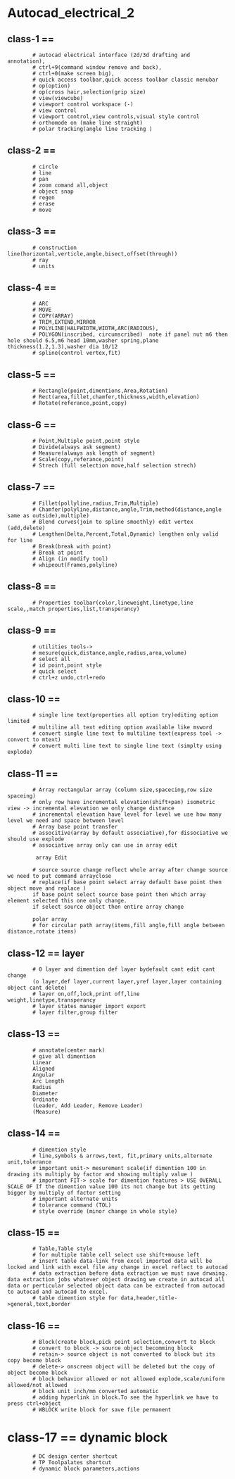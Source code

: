 # Autocad_electrical_2
## class-1 == 
            # autocad electrical interface (2d/3d drafting and annotation),
            # ctrl+9(command window remove and back),
            # ctrl+0(make screen big),
            # quick access toolbar,quick access toolbar classic menubar
            # op(option)
            # op(cross hair,selection(grip size)
            # view(viewcube)
            # viewport control workspace (-) 
            # view control
            # viewport control,view controls,visual style control
            # orthomode on (make line straight)
            # polar tracking(angle line tracking )

## class-2 ==
            # circle
            # line
            # pan
            # zoom comand all,object
            # object snap
            # regen
            # erase
            # move
## class-3 == 
            # construction line(horizontal,verticle,angle,bisect,offset(through))
            # ray
            # units
## class-4 == 
            # ARC
            # MOVE 
            # COPY(ARRAY)
            # TRIM,EXTEND,MIRROR
            # POLYLINE(HALFWIDTH,WIDTH,ARC(RADIOUS),
            # POLYGON(inscribed, circumscribed)  note if panel nut m6 then hole should 6.5,m6 head 10mm,washer spring,plane thickness(1.2,1.3),washer dia 10/12
            # spline(control vertex,fit)
## class-5 ==
            # Rectangle(point,dimentions,Area,Rotation)
            # Rect(area,fillet,chamfer,thickness,width,elevation)
            # Rotate(referance,point,copy)
## class-6 ==
            # Point,Multiple point,point style
            # Divide(always ask segment)
            # Measure(always ask length of segment)
            # Scale(copy,referance,point)
            # Strech (full selection move,half selection strech)
## class-7 == 
            # Fillet(pollyline,radius,Trim,Multiple)
            # Chamfer(polyline,distance,angle,Trim,method(distance,angle same as outside),multiple)
            # Blend curves(join to spline smoothly) edit vertex (add,delete)
            # Lengthen(Delta,Percent,Total,Dynamic) lengthen only valid for line
            # Break(break with point)
            # Break at point
            # Align (in modify tool)
            # whipeout(Frames,polyline)
## class-8 ==
            # Properties toolbar(color,lineweight,linetype,line scale,,match properties,list,transperancy)
## class-9 == 
            # utilities tools-> 
            # mesure(quick,distance,angle,radius,area,volume)
            # select all
            # id point,point style
            # quick select
            # ctrl+z undo,ctrl+redo
## class-10 == 
            # single line text(properties all option try)editing option limited
            # multiline all text editing option available like msword 
            # convert single line text to multiline text(express tool -> convert to mtext)
            # convert multi line text to single line text (simplty using explode)
## class-11 == 
            # Array rectangular array (column size,spacecing,row size spaceing)
            # only row have incremental elevation(shift+pan) isometric view -> incremental elevation we only change distance
            # incremental elevation have level for level we use how many level we need and space between level
            # Array base point transfer
            # associtive(array by default associative),for dissociative we should use explode
            # associative array only can use in array edit 
            
             array Edit 
             
            # source source change reflect whole array after change source we need to put command arrayclose
            # replace(if base point select array default base point then object move and replace )  
            if base point select source base point then which array element selected this one only change.
            if select source object then entire array change

            polar array
            # for circular path array(items,fill angle,fill angle between distance,rotate items)
## class-12 == layer
            # 0 layer and dimention def layer bydefault cant edit cant change 
            (o layer,def layer,current layer,yref layer,layer containing object cant delete)
            # layer on,off,lock,print off,line weight,linetype,transperancy
            # layer states manager import export
            # layer filter,group filter
## class-13 == 
            # annotate(center mark)
            # give all dimention 
            Linear
            Aligned
            Angular 
            Arc Length 
            Radius
            Diameter
            Ordinate 
            (Leader, Add Leader, Remove Leader) 
            (Measure)
## class-14 == 
            # dimention style
            # line,symbols & arrows,text, fit,primary units,alternate unit,tolerance
            # important unit-> mesurement scale(if dimention 100 in drawing its multiply by factor and showing multiply value )
            # important FIT-> scale for dimention features > USE OVERALL SCALE OF If the dimention value 100 its not change but its getting bigger by multiply of factor setting
            # important alternate units
            # tolerance command (TOL)
            # style override (minor change in whole style)
## class-15 ==
            # Table,Table style
            # for multiple table cell select use shift+mouse left
            # insert table data-link from excel imported data will be locked and link with excel file any change in excel reflect to autocad 
            # data extraction before data extraction we must save drwaing. data extraction jobs whatever object drawing we create in autocad all data or perticular selected object data can be extracted from autocad to autocad and autocad to excel.
            # table dimention style for data,header,title->general,text,border
## class-16 == 
            # Block(create block,pick point selection,convert to block
            # convert to block -> source object becomming block
            # retain-> source object is not converted to block but its copy become block
            # delete-> onscreen object will be deleted but the copy of object become block
            # block behavior allowed or not allowed explode,scale/uniform allowed/not allowed
            # block unit inch/mm converted automatic
            # adding hyperlink in block.To see the hyperlink we have to press ctrl+object
            # WBLOCK write block for save file permanent
# class-17 == dynamic block
            # DC design center shortcut
            # TP Toolpalates shortcut
            # dynamic block parameters,actions
